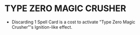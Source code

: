 
# TYPE ZERO MAGIC CRUSHER

*   Discarding 1 Spell Card is a cost to activate "Type Zero Magic Crusher"'s Ignition-like effect.

  
